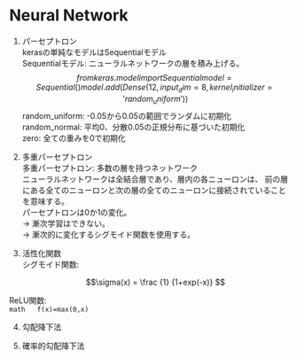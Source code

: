 # Neural Network  

1. パーセプトロン  
  kerasの単純なモデルはSequentialモデル  
  Sequentialモデル: ニューラルネットワークの層を積み上げる。    
    $$
    from keras.model import Sequential  
    model = Sequential()  
    model.add(Dense(12, input_dim=8, kernel_initializer='random_uniform'))  
    $$
  random_uniform: -0.05から0.05の範囲でランダムに初期化  
  random_normal: 平均0、分散0.05の正規分布に基づいた初期化  
  zero: 全ての重みを0で初期化  

2. 多重パーセプトロン  
  多重パーセプトロン: 多数の層を持つネットワーク  
  ニューラルネットワークは全結合層であり、層内の各ニューロンは、
  前の層にある全てのニューロンと次の層の全てのニューロンに接続されていることを意味する。  
  パーセプトロンは0か1の変化。  
  → 漸次学習はできない。  
  → 漸次的に変化するシグモイド関数を使用する。  

3. 活性化関数  
  シグモイド関数:  
    ```math  
    \sigma(x) = \frac {1} {1+exp(-x)}  
    ```  
  ReLU関数:  
    ```math  
    f(x)=max(0,x)  
    ```  

4. 勾配降下法  

5. 確率的勾配降下法  

